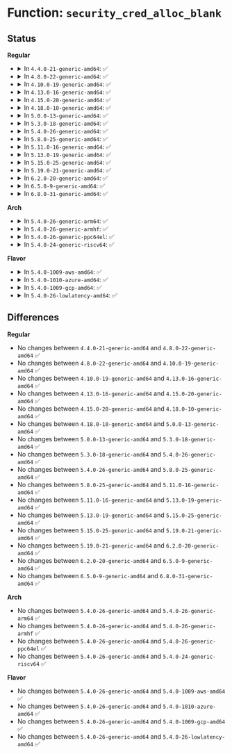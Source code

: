 # Function: <code>security_cred_alloc_blank</code>

## Status
<b>Regular</b>
<ul>
<li>
<details>
<summary>In <code>4.4.0-21-generic-amd64</code>: ✅</summary>

```c
int security_cred_alloc_blank(struct cred * cred, gfp_t gfp)
```

```json
{
  "name": "security_cred_alloc_blank",
  "collision_type": "Unique Global",
  "inline_type": "No",
  "funcs": [
    {
      "addr": 18446744071582245344,
      "name": "security_cred_alloc_blank",
      "external": true,
      "loc": "security/security.c:867",
      "file": "security/security.c",
      "inline": "seen, unknown",
      "caller_inline": [],
      "caller_func": [
        "kernel/cred.c:cred_alloc_blank"
      ]
    }
  ],
  "symbols": [
    {
      "addr": 18446744071582245344,
      "name": "security_cred_alloc_blank",
      "section": ".text",
      "bind": "STB_GLOBAL",
      "size": 79
    }
  ]
}
```
</details>
</li>
<li>
<details>
<summary>In <code>4.8.0-22-generic-amd64</code>: ✅</summary>

```c
int security_cred_alloc_blank(struct cred * cred, gfp_t gfp)
```

```json
{
  "name": "security_cred_alloc_blank",
  "collision_type": "Unique Global",
  "inline_type": "No",
  "funcs": [
    {
      "addr": 18446744071582464064,
      "name": "security_cred_alloc_blank",
      "external": true,
      "loc": "security/security.c:889",
      "file": "security/security.c",
      "inline": "seen, unknown",
      "caller_inline": [],
      "caller_func": [
        "kernel/cred.c:cred_alloc_blank"
      ]
    }
  ],
  "symbols": [
    {
      "addr": 18446744071582464064,
      "name": "security_cred_alloc_blank",
      "section": ".text",
      "bind": "STB_GLOBAL",
      "size": 79
    }
  ]
}
```
</details>
</li>
<li>
<details>
<summary>In <code>4.10.0-19-generic-amd64</code>: ✅</summary>

```c
int security_cred_alloc_blank(struct cred * cred, gfp_t gfp)
```

```json
{
  "name": "security_cred_alloc_blank",
  "collision_type": "Unique Global",
  "inline_type": "No",
  "funcs": [
    {
      "addr": 18446744071582556528,
      "name": "security_cred_alloc_blank",
      "external": true,
      "loc": "security/security.c:910",
      "file": "security/security.c",
      "inline": "seen, unknown",
      "caller_inline": [],
      "caller_func": [
        "kernel/cred.c:cred_alloc_blank"
      ]
    }
  ],
  "symbols": [
    {
      "addr": 18446744071582556528,
      "name": "security_cred_alloc_blank",
      "section": ".text",
      "bind": "STB_GLOBAL",
      "size": 79
    }
  ]
}
```
</details>
</li>
<li>
<details>
<summary>In <code>4.13.0-16-generic-amd64</code>: ✅</summary>

```c
int security_cred_alloc_blank(struct cred * cred, gfp_t gfp)
```

```json
{
  "name": "security_cred_alloc_blank",
  "collision_type": "Unique Global",
  "inline_type": "No",
  "funcs": [
    {
      "addr": 18446744071582643696,
      "name": "security_cred_alloc_blank",
      "external": true,
      "loc": "security/security.c:1534",
      "file": "security/security.c",
      "inline": "seen, unknown",
      "caller_inline": [],
      "caller_func": [
        "kernel/cred.c:cred_alloc_blank"
      ]
    }
  ],
  "symbols": [
    {
      "addr": 18446744071582643696,
      "name": "security_cred_alloc_blank",
      "section": ".text",
      "bind": "STB_GLOBAL",
      "size": 118
    }
  ]
}
```
</details>
</li>
<li>
<details>
<summary>In <code>4.15.0-20-generic-amd64</code>: ✅</summary>

```c
int security_cred_alloc_blank(struct cred * cred, gfp_t gfp)
```

```json
{
  "name": "security_cred_alloc_blank",
  "collision_type": "Unique Global",
  "inline_type": "No",
  "funcs": [
    {
      "addr": 18446744071582798224,
      "name": "security_cred_alloc_blank",
      "external": true,
      "loc": "security/security.c:1490",
      "file": "security/security.c",
      "inline": "seen, unknown",
      "caller_inline": [],
      "caller_func": [
        "kernel/cred.c:cred_alloc_blank"
      ]
    }
  ],
  "symbols": [
    {
      "addr": 18446744071582798224,
      "name": "security_cred_alloc_blank",
      "section": ".text",
      "bind": "STB_GLOBAL",
      "size": 171
    }
  ]
}
```
</details>
</li>
<li>
<details>
<summary>In <code>4.18.0-10-generic-amd64</code>: ✅</summary>

```c
int security_cred_alloc_blank(struct cred * cred, gfp_t gfp)
```

```json
{
  "name": "security_cred_alloc_blank",
  "collision_type": "Unique Global",
  "inline_type": "No",
  "funcs": [
    {
      "addr": 18446744071582995248,
      "name": "security_cred_alloc_blank",
      "external": true,
      "loc": "security/security.c:1006",
      "file": "security/security.c",
      "inline": "seen, unknown",
      "caller_inline": [],
      "caller_func": [
        "kernel/cred.c:cred_alloc_blank"
      ]
    }
  ],
  "symbols": [
    {
      "addr": 18446744071582995248,
      "name": "security_cred_alloc_blank",
      "section": ".text",
      "bind": "STB_GLOBAL",
      "size": 68
    }
  ]
}
```
</details>
</li>
<li>
<details>
<summary>In <code>5.0.0-13-generic-amd64</code>: ✅</summary>

```c
int security_cred_alloc_blank(struct cred * cred, gfp_t gfp)
```

```json
{
  "name": "security_cred_alloc_blank",
  "collision_type": "Unique Global",
  "inline_type": "No",
  "funcs": [
    {
      "addr": 18446744071583107184,
      "name": "security_cred_alloc_blank",
      "external": true,
      "loc": "security/security.c:1552",
      "file": "security/security.c",
      "inline": "seen, unknown",
      "caller_inline": [],
      "caller_func": [
        "kernel/cred.c:cred_alloc_blank"
      ]
    }
  ],
  "symbols": [
    {
      "addr": 18446744071583107184,
      "name": "security_cred_alloc_blank",
      "section": ".text",
      "bind": "STB_GLOBAL",
      "size": 140
    }
  ]
}
```
</details>
</li>
<li>
<details>
<summary>In <code>5.3.0-18-generic-amd64</code>: ✅</summary>

```c
int security_cred_alloc_blank(struct cred * cred, gfp_t gfp)
```

```json
{
  "name": "security_cred_alloc_blank",
  "collision_type": "Unique Global",
  "inline_type": "No",
  "funcs": [
    {
      "addr": 18446744071583293456,
      "name": "security_cred_alloc_blank",
      "external": true,
      "loc": "security/security.c:1571",
      "file": "security/security.c",
      "inline": "seen, unknown",
      "caller_inline": [],
      "caller_func": [
        "kernel/cred.c:cred_alloc_blank"
      ]
    }
  ],
  "symbols": [
    {
      "addr": 18446744071583293456,
      "name": "security_cred_alloc_blank",
      "section": ".text",
      "bind": "STB_GLOBAL",
      "size": 140
    }
  ]
}
```
</details>
</li>
<li>
<details>
<summary>In <code>5.4.0-26-generic-amd64</code>: ✅</summary>

```c
int security_cred_alloc_blank(struct cred * cred, gfp_t gfp)
```

```json
{
  "name": "security_cred_alloc_blank",
  "collision_type": "Unique Global",
  "inline_type": "No",
  "funcs": [
    {
      "addr": 18446744071583398576,
      "name": "security_cred_alloc_blank",
      "external": true,
      "loc": "security/security.c:1610",
      "file": "security/security.c",
      "inline": "seen, unknown",
      "caller_inline": [],
      "caller_func": [
        "kernel/cred.c:cred_alloc_blank"
      ]
    }
  ],
  "symbols": [
    {
      "addr": 18446744071583398576,
      "name": "security_cred_alloc_blank",
      "section": ".text",
      "bind": "STB_GLOBAL",
      "size": 138
    }
  ]
}
```
</details>
</li>
<li>
<details>
<summary>In <code>5.8.0-25-generic-amd64</code>: ✅</summary>

```c
int security_cred_alloc_blank(struct cred * cred, gfp_t gfp)
```

```json
{
  "name": "security_cred_alloc_blank",
  "collision_type": "Unique Global",
  "inline_type": "No",
  "funcs": [
    {
      "addr": 18446744071583738224,
      "name": "security_cred_alloc_blank",
      "external": true,
      "loc": "security/security.c:1798",
      "file": "security/security.c",
      "inline": "seen, unknown",
      "caller_inline": [],
      "caller_func": [
        "kernel/cred.c:cred_alloc_blank"
      ]
    }
  ],
  "symbols": [
    {
      "addr": 18446744071583738224,
      "name": "security_cred_alloc_blank",
      "section": ".text",
      "bind": "STB_GLOBAL",
      "size": 138
    }
  ]
}
```
</details>
</li>
<li>
<details>
<summary>In <code>5.11.0-16-generic-amd64</code>: ✅</summary>

```c
int security_cred_alloc_blank(struct cred * cred, gfp_t gfp)
```

```json
{
  "name": "security_cred_alloc_blank",
  "collision_type": "Unique Global",
  "inline_type": "No",
  "funcs": [
    {
      "addr": 18446744071583858544,
      "name": "security_cred_alloc_blank",
      "external": true,
      "loc": "security/security.c:1800",
      "file": "security/security.c",
      "inline": "seen, unknown",
      "caller_inline": [],
      "caller_func": [
        "kernel/cred.c:cred_alloc_blank"
      ]
    }
  ],
  "symbols": [
    {
      "addr": 18446744071583858544,
      "name": "security_cred_alloc_blank",
      "section": ".text",
      "bind": "STB_GLOBAL",
      "size": 138
    }
  ]
}
```
</details>
</li>
<li>
<details>
<summary>In <code>5.13.0-19-generic-amd64</code>: ✅</summary>

```c
int security_cred_alloc_blank(struct cred * cred, gfp_t gfp)
```

```json
{
  "name": "security_cred_alloc_blank",
  "collision_type": "Unique Global",
  "inline_type": "No",
  "funcs": [
    {
      "addr": 18446744071583884720,
      "name": "security_cred_alloc_blank",
      "external": true,
      "loc": "security/security.c:1850",
      "file": "security/security.c",
      "inline": "seen, unknown",
      "caller_inline": [],
      "caller_func": [
        "kernel/cred.c:cred_alloc_blank"
      ]
    }
  ],
  "symbols": [
    {
      "addr": 18446744071583884720,
      "name": "security_cred_alloc_blank",
      "section": ".text",
      "bind": "STB_GLOBAL",
      "size": 138
    }
  ]
}
```
</details>
</li>
<li>
<details>
<summary>In <code>5.15.0-25-generic-amd64</code>: ✅</summary>

```c
int security_cred_alloc_blank(struct cred * cred, gfp_t gfp)
```

```json
{
  "name": "security_cred_alloc_blank",
  "collision_type": "Unique Global",
  "inline_type": "No",
  "funcs": [
    {
      "addr": 18446744071584248432,
      "name": "security_cred_alloc_blank",
      "external": true,
      "loc": "security/security.c:1858",
      "file": "security/security.c",
      "inline": "seen, unknown",
      "caller_inline": [],
      "caller_func": [
        "kernel/cred.c:cred_alloc_blank"
      ]
    }
  ],
  "symbols": [
    {
      "addr": 18446744071584248432,
      "name": "security_cred_alloc_blank",
      "section": ".text",
      "bind": "STB_GLOBAL",
      "size": 138
    }
  ]
}
```
</details>
</li>
<li>
<details>
<summary>In <code>5.19.0-21-generic-amd64</code>: ✅</summary>

```c
int security_cred_alloc_blank(struct cred * cred, gfp_t gfp)
```

```json
{
  "name": "security_cred_alloc_blank",
  "collision_type": "Unique Global",
  "inline_type": "No",
  "funcs": [
    {
      "addr": 18446744071584857824,
      "name": "security_cred_alloc_blank",
      "external": true,
      "loc": "security/security.c:1863",
      "file": "security/security.c",
      "inline": "seen, unknown",
      "caller_inline": [],
      "caller_func": [
        "kernel/cred.c:cred_alloc_blank"
      ]
    }
  ],
  "symbols": [
    {
      "addr": 18446744071584857824,
      "name": "security_cred_alloc_blank",
      "section": ".text",
      "bind": "STB_GLOBAL",
      "size": 219
    }
  ]
}
```
</details>
</li>
<li>
<details>
<summary>In <code>6.2.0-20-generic-amd64</code>: ✅</summary>

```c
int security_cred_alloc_blank(struct cred * cred, gfp_t gfp)
```

```json
{
  "name": "security_cred_alloc_blank",
  "collision_type": "Unique Global",
  "inline_type": "No",
  "funcs": [
    {
      "addr": 18446744071585562048,
      "name": "security_cred_alloc_blank",
      "external": true,
      "loc": "security/security.c:1910",
      "file": "security/security.c",
      "inline": "seen, unknown",
      "caller_inline": [],
      "caller_func": [
        "kernel/cred.c:cred_alloc_blank"
      ]
    }
  ],
  "symbols": [
    {
      "addr": 18446744071585562048,
      "name": "security_cred_alloc_blank",
      "section": ".text",
      "bind": "STB_GLOBAL",
      "size": 219
    }
  ]
}
```
</details>
</li>
<li>
<details>
<summary>In <code>6.5.0-9-generic-amd64</code>: ✅</summary>

```c
int security_cred_alloc_blank(struct cred * cred, gfp_t gfp)
```

```json
{
  "name": "security_cred_alloc_blank",
  "collision_type": "Unique Global",
  "inline_type": "No",
  "funcs": [
    {
      "addr": 18446744071585792992,
      "name": "security_cred_alloc_blank",
      "external": true,
      "loc": "security/security.c:3037",
      "file": "security/security.c",
      "inline": "seen, unknown",
      "caller_inline": [],
      "caller_func": [
        "kernel/cred.c:cred_alloc_blank"
      ]
    }
  ],
  "symbols": [
    {
      "addr": 18446744071585792992,
      "name": "security_cred_alloc_blank",
      "section": ".text",
      "bind": "STB_GLOBAL",
      "size": 219
    }
  ]
}
```
</details>
</li>
<li>
<details>
<summary>In <code>6.8.0-31-generic-amd64</code>: ✅</summary>

```c
int security_cred_alloc_blank(struct cred * cred, gfp_t gfp)
```

```json
{
  "name": "security_cred_alloc_blank",
  "collision_type": "Unique Global",
  "inline_type": "No",
  "funcs": [
    {
      "addr": 18446744071586041296,
      "name": "security_cred_alloc_blank",
      "external": true,
      "loc": "security/security.c:3103",
      "file": "security/security.c",
      "inline": "seen, unknown",
      "caller_inline": [],
      "caller_func": [
        "kernel/cred.c:cred_alloc_blank"
      ]
    }
  ],
  "symbols": [
    {
      "addr": 18446744071586041296,
      "name": "security_cred_alloc_blank",
      "section": ".text",
      "bind": "STB_GLOBAL",
      "size": 234
    }
  ]
}
```
</details>
</li>
</ul>
<b>Arch</b>
<ul>
<li>
<details>
<summary>In <code>5.4.0-26-generic-arm64</code>: ✅</summary>

```c
int security_cred_alloc_blank(struct cred * cred, gfp_t gfp)
```

```json
{
  "name": "security_cred_alloc_blank",
  "collision_type": "Unique Global",
  "inline_type": "No",
  "funcs": [
    {
      "addr": 18446603336495150960,
      "name": "security_cred_alloc_blank",
      "external": true,
      "loc": "security/security.c:1610",
      "file": "security/security.c",
      "inline": "seen, unknown",
      "caller_inline": [],
      "caller_func": [
        "kernel/cred.c:cred_alloc_blank"
      ]
    }
  ],
  "symbols": [
    {
      "addr": 18446603336495150960,
      "name": "security_cred_alloc_blank",
      "section": ".text",
      "bind": "STB_GLOBAL",
      "size": 160
    }
  ]
}
```
</details>
</li>
<li>
<details>
<summary>In <code>5.4.0-26-generic-armhf</code>: ✅</summary>

```c
int security_cred_alloc_blank(struct cred * cred, gfp_t gfp)
```

```json
{
  "name": "security_cred_alloc_blank",
  "collision_type": "Unique Global",
  "inline_type": "No",
  "funcs": [
    {
      "addr": 3228538604,
      "name": "security_cred_alloc_blank",
      "external": true,
      "loc": "security/security.c:1610",
      "file": "security/security.c",
      "inline": "seen, unknown",
      "caller_inline": [],
      "caller_func": [
        "kernel/cred.c:cred_alloc_blank"
      ]
    }
  ],
  "symbols": [
    {
      "addr": 3228538604,
      "name": "security_cred_alloc_blank",
      "section": ".text",
      "bind": "STB_GLOBAL",
      "size": 156
    }
  ]
}
```
</details>
</li>
<li>
<details>
<summary>In <code>5.4.0-26-generic-ppc64el</code>: ✅</summary>

```c
int security_cred_alloc_blank(struct cred * cred, gfp_t gfp)
```

```json
{
  "name": "security_cred_alloc_blank",
  "collision_type": "Unique Global",
  "inline_type": "No",
  "funcs": [
    {
      "addr": 13835058055289076048,
      "name": "security_cred_alloc_blank",
      "external": true,
      "loc": "security/security.c:1610",
      "file": "security/security.c",
      "inline": "seen, unknown",
      "caller_inline": [],
      "caller_func": [
        "kernel/cred.c:cred_alloc_blank"
      ]
    }
  ],
  "symbols": [
    {
      "addr": 13835058055289076048,
      "name": "security_cred_alloc_blank",
      "section": ".text",
      "bind": "STB_GLOBAL",
      "size": 264
    }
  ]
}
```
</details>
</li>
<li>
<details>
<summary>In <code>5.4.0-24-generic-riscv64</code>: ✅</summary>

```c
int security_cred_alloc_blank(struct cred * cred, gfp_t gfp)
```

```json
{
  "name": "security_cred_alloc_blank",
  "collision_type": "Unique Global",
  "inline_type": "No",
  "funcs": [
    {
      "addr": 18446743936274398282,
      "name": "security_cred_alloc_blank",
      "external": true,
      "loc": "security/security.c:1610",
      "file": "security/security.c",
      "inline": "seen, unknown",
      "caller_inline": [],
      "caller_func": [
        "kernel/cred.c:cred_alloc_blank"
      ]
    }
  ],
  "symbols": [
    {
      "addr": 18446743936274398282,
      "name": "security_cred_alloc_blank",
      "section": ".text",
      "bind": "STB_GLOBAL",
      "size": 132
    }
  ]
}
```
</details>
</li>
</ul>
<b>Flavor</b>
<ul>
<li>
<details>
<summary>In <code>5.4.0-1009-aws-amd64</code>: ✅</summary>

```c
int security_cred_alloc_blank(struct cred * cred, gfp_t gfp)
```

```json
{
  "name": "security_cred_alloc_blank",
  "collision_type": "Unique Global",
  "inline_type": "No",
  "funcs": [
    {
      "addr": 18446744071583367312,
      "name": "security_cred_alloc_blank",
      "external": true,
      "loc": "security/security.c:1610",
      "file": "security/security.c",
      "inline": "seen, unknown",
      "caller_inline": [],
      "caller_func": [
        "kernel/cred.c:cred_alloc_blank"
      ]
    }
  ],
  "symbols": [
    {
      "addr": 18446744071583367312,
      "name": "security_cred_alloc_blank",
      "section": ".text",
      "bind": "STB_GLOBAL",
      "size": 138
    }
  ]
}
```
</details>
</li>
<li>
<details>
<summary>In <code>5.4.0-1010-azure-amd64</code>: ✅</summary>

```c
int security_cred_alloc_blank(struct cred * cred, gfp_t gfp)
```

```json
{
  "name": "security_cred_alloc_blank",
  "collision_type": "Unique Global",
  "inline_type": "No",
  "funcs": [
    {
      "addr": 18446744071583304416,
      "name": "security_cred_alloc_blank",
      "external": true,
      "loc": "security/security.c:1610",
      "file": "security/security.c",
      "inline": "seen, unknown",
      "caller_inline": [],
      "caller_func": [
        "kernel/cred.c:cred_alloc_blank"
      ]
    }
  ],
  "symbols": [
    {
      "addr": 18446744071583304416,
      "name": "security_cred_alloc_blank",
      "section": ".text",
      "bind": "STB_GLOBAL",
      "size": 138
    }
  ]
}
```
</details>
</li>
<li>
<details>
<summary>In <code>5.4.0-1009-gcp-amd64</code>: ✅</summary>

```c
int security_cred_alloc_blank(struct cred * cred, gfp_t gfp)
```

```json
{
  "name": "security_cred_alloc_blank",
  "collision_type": "Unique Global",
  "inline_type": "No",
  "funcs": [
    {
      "addr": 18446744071583351088,
      "name": "security_cred_alloc_blank",
      "external": true,
      "loc": "security/security.c:1610",
      "file": "security/security.c",
      "inline": "seen, unknown",
      "caller_inline": [],
      "caller_func": [
        "kernel/cred.c:cred_alloc_blank"
      ]
    }
  ],
  "symbols": [
    {
      "addr": 18446744071583351088,
      "name": "security_cred_alloc_blank",
      "section": ".text",
      "bind": "STB_GLOBAL",
      "size": 138
    }
  ]
}
```
</details>
</li>
<li>
<details>
<summary>In <code>5.4.0-26-lowlatency-amd64</code>: ✅</summary>

```c
int security_cred_alloc_blank(struct cred * cred, gfp_t gfp)
```

```json
{
  "name": "security_cred_alloc_blank",
  "collision_type": "Unique Global",
  "inline_type": "No",
  "funcs": [
    {
      "addr": 18446744071583446272,
      "name": "security_cred_alloc_blank",
      "external": true,
      "loc": "security/security.c:1610",
      "file": "security/security.c",
      "inline": "seen, unknown",
      "caller_inline": [],
      "caller_func": [
        "kernel/cred.c:cred_alloc_blank"
      ]
    }
  ],
  "symbols": [
    {
      "addr": 18446744071583446272,
      "name": "security_cred_alloc_blank",
      "section": ".text",
      "bind": "STB_GLOBAL",
      "size": 138
    }
  ]
}
```
</details>
</li>
</ul>

## Differences
<b>Regular</b>
<ul>
<li>
No changes between <code>4.4.0-21-generic-amd64</code> and <code>4.8.0-22-generic-amd64</code> ✅
</li>
<li>
No changes between <code>4.8.0-22-generic-amd64</code> and <code>4.10.0-19-generic-amd64</code> ✅
</li>
<li>
No changes between <code>4.10.0-19-generic-amd64</code> and <code>4.13.0-16-generic-amd64</code> ✅
</li>
<li>
No changes between <code>4.13.0-16-generic-amd64</code> and <code>4.15.0-20-generic-amd64</code> ✅
</li>
<li>
No changes between <code>4.15.0-20-generic-amd64</code> and <code>4.18.0-10-generic-amd64</code> ✅
</li>
<li>
No changes between <code>4.18.0-10-generic-amd64</code> and <code>5.0.0-13-generic-amd64</code> ✅
</li>
<li>
No changes between <code>5.0.0-13-generic-amd64</code> and <code>5.3.0-18-generic-amd64</code> ✅
</li>
<li>
No changes between <code>5.3.0-18-generic-amd64</code> and <code>5.4.0-26-generic-amd64</code> ✅
</li>
<li>
No changes between <code>5.4.0-26-generic-amd64</code> and <code>5.8.0-25-generic-amd64</code> ✅
</li>
<li>
No changes between <code>5.8.0-25-generic-amd64</code> and <code>5.11.0-16-generic-amd64</code> ✅
</li>
<li>
No changes between <code>5.11.0-16-generic-amd64</code> and <code>5.13.0-19-generic-amd64</code> ✅
</li>
<li>
No changes between <code>5.13.0-19-generic-amd64</code> and <code>5.15.0-25-generic-amd64</code> ✅
</li>
<li>
No changes between <code>5.15.0-25-generic-amd64</code> and <code>5.19.0-21-generic-amd64</code> ✅
</li>
<li>
No changes between <code>5.19.0-21-generic-amd64</code> and <code>6.2.0-20-generic-amd64</code> ✅
</li>
<li>
No changes between <code>6.2.0-20-generic-amd64</code> and <code>6.5.0-9-generic-amd64</code> ✅
</li>
<li>
No changes between <code>6.5.0-9-generic-amd64</code> and <code>6.8.0-31-generic-amd64</code> ✅
</li>
</ul>
<b>Arch</b>
<ul>
<li>
No changes between <code>5.4.0-26-generic-amd64</code> and <code>5.4.0-26-generic-arm64</code> ✅
</li>
<li>
No changes between <code>5.4.0-26-generic-amd64</code> and <code>5.4.0-26-generic-armhf</code> ✅
</li>
<li>
No changes between <code>5.4.0-26-generic-amd64</code> and <code>5.4.0-26-generic-ppc64el</code> ✅
</li>
<li>
No changes between <code>5.4.0-26-generic-amd64</code> and <code>5.4.0-24-generic-riscv64</code> ✅
</li>
</ul>
<b>Flavor</b>
<ul>
<li>
No changes between <code>5.4.0-26-generic-amd64</code> and <code>5.4.0-1009-aws-amd64</code> ✅
</li>
<li>
No changes between <code>5.4.0-26-generic-amd64</code> and <code>5.4.0-1010-azure-amd64</code> ✅
</li>
<li>
No changes between <code>5.4.0-26-generic-amd64</code> and <code>5.4.0-1009-gcp-amd64</code> ✅
</li>
<li>
No changes between <code>5.4.0-26-generic-amd64</code> and <code>5.4.0-26-lowlatency-amd64</code> ✅
</li>
</ul>
